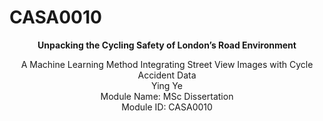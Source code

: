 # CASA0010
**<div align="center">Unpacking the Cycling Safety of London’s Road Environment</div>**
<div align="center">A Machine Learning Method Integrating Street View Images with Cycle Accident Data</div>
  



  

<div align="center">Ying Ye</div>

<div align="center">Module Name: MSc Dissertation</div>

<div align="center">Module ID: CASA0010</div>
